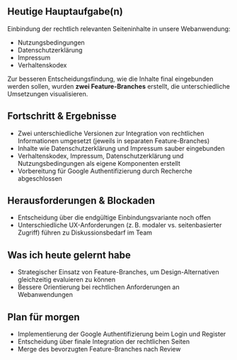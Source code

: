 ## Heutige Hauptaufgabe(n)
Einbindung der rechtlich relevanten Seiteninhalte in unsere Webanwendung:  
- Nutzungsbedingungen  
- Datenschutzerklärung  
- Impressum  
- Verhaltenskodex  

Zur besseren Entscheidungsfindung, wie die Inhalte final eingebunden werden sollen, wurden **zwei Feature-Branches** erstellt,
die unterschiedliche Umsetzungen visualisieren.

## Fortschritt & Ergebnisse
- Zwei unterschiedliche Versionen zur Integration von rechtlichen Informationen umgesetzt (jeweils in separaten Feature-Branches)
- Inhalte wie Datenschutzerklärung und Impressum sauber eingebunden
- Verhaltenskodex, Impressum, Datenschutzerklärung und Nutzungsbedingungen als eigene Komponenten erstellt
- Vorbereitung für Google Authentifizierung durch Recherche abgeschlossen

## Herausforderungen & Blockaden
- Entscheidung über die endgültige Einbindungsvariante noch offen
- Unterschiedliche UX-Anforderungen (z. B. modaler vs. seitenbasierter Zugriff) führen zu Diskussionsbedarf im Team

## Was ich heute gelernt habe
- Strategischer Einsatz von Feature-Branches, um Design-Alternativen gleichzeitig evaluieren zu können
- Bessere Orientierung bei rechtlichen Anforderungen an Webanwendungen

## Plan für morgen
- Implementierung der Google Authentifizierung beim Login und Register
- Entscheidung über finale Integration der rechtlichen Seiten
- Merge des bevorzugten Feature-Branches nach Review